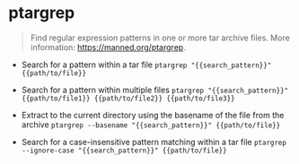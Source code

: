 # ptargrep
> Find regular expression patterns in one or more tar archive files.
> More information: <https://manned.org/ptargrep>.

- Search for a pattern within a tar file
`ptargrep "{{search_pattern}}" {{path/to/file}}`

- Search for a pattern within multiple files
`ptargrep "{{search_pattern}}" {{path/to/file1}} {{path/to/file2}} {{path/to/file3}}`

- Extract to the current directory using the basename of the file from the archive
`ptargrep --basename "{{search_pattern}}" {{path/to/file}}`

- Search for a case-insensitive pattern matching within a tar file
`ptargrep --ignore-case "{{search_pattern}}" {{path/to/file}}`
